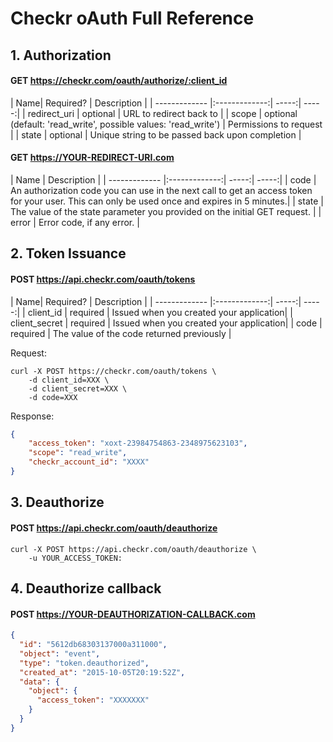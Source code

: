 # Checkr oAuth Full Reference

## 1. Authorization

#### GET https://checkr.com/oauth/authorize/:client_id

| Name| Required?  | Description |
| ------------- |:-------------:| -----:| -----:|
| redirect_uri | optional | URL to redirect back to |
| scope | optional (default: 'read_write', possible values: 'read_write') | Permissions to request |
| state | optional | Unique string to be passed back upon completion |

#### GET https://YOUR-REDIRECT-URI.com

| Name | Description |
| ------------- |:-------------:| -----:| -----:|
| code | An authorization code you can use in the next call to get an access token for your user. This can only be used once and expires in 5 minutes.|
| state | The value of the state parameter you provided on the initial GET request. |
| error | Error code, if any error. |

## 2. Token Issuance

#### POST https://api.checkr.com/oauth/tokens

| Name| Required?  | Description |
| ------------- |:-------------:| -----:| -----:|
| client_id | required | Issued when you created your application|
| client_secret | required | Issued when you created your application|
| code | required | The value of the code returned previously |

Request:
``` curl
curl -X POST https://checkr.com/oauth/tokens \
    -d client_id=XXX \
    -d client_secret=XXX \
    -d code=XXX
```

Response:
```json
{
    "access_token": "xoxt-23984754863-2348975623103",
    "scope": "read_write",
    "checkr_account_id": "XXXX"
}
```

## 3. Deauthorize

#### POST https://api.checkr.com/oauth/deauthorize

``` curl
curl -X POST https://api.checkr.com/oauth/deauthorize \
    -u YOUR_ACCESS_TOKEN:
```

## 4. Deauthorize callback

#### POST https://YOUR-DEAUTHORIZATION-CALLBACK.com

```json
{
  "id": "5612db68303137000a311000",
  "object": "event",
  "type": "token.deauthorized",
  "created_at": "2015-10-05T20:19:52Z",
  "data": {
    "object": {
      "access_token": "XXXXXXX"
    }
  }
}
```
